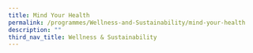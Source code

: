 ```yaml
---
title: Mind Your Health
permalink: /programmes/Wellness-and-Sustainability/mind-your-health
description: ""
third_nav_title: Wellness & Sustainability
---
```


